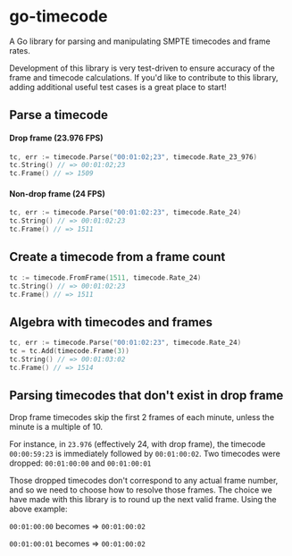 # go-timecode

A Go library for parsing and manipulating SMPTE timecodes and frame rates.

Development of this library is very test-driven to ensure accuracy of the frame and timecode calculations. If you'd like to contribute to this library, adding additional useful test cases is a great place to start!

## Parse a timecode

#### Drop frame (23.976 FPS)
```go
tc, err := timecode.Parse("00:01:02;23", timecode.Rate_23_976)
tc.String() // => 00:01:02;23
tc.Frame() // => 1509
```

#### Non-drop frame (24 FPS)
```go
tc, err := timecode.Parse("00:01:02:23", timecode.Rate_24)
tc.String() // => 00:01:02:23
tc.Frame() // => 1511
```

## Create a timecode from a frame count
```go
tc := timecode.FromFrame(1511, timecode.Rate_24)
tc.String() // => 00:01:02:23
tc.Frame() // => 1511
```

## Algebra with timecodes and frames
```go
tc, err := timecode.Parse("00:01:02:23", timecode.Rate_24)
tc = tc.Add(timecode.Frame(3))
tc.String() // => 00:01:03:02
tc.Frame() // => 1514
```

## Parsing timecodes that don't exist in drop frame

Drop frame timecodes skip the first 2 frames of each minute, unless the minute is a multiple of 10.

For instance, in `23.976` (effectively 24, with drop frame), the timecode `00:00:59:23` is immediately followed by `00:01:00:02`. Two timecodes were dropped: `00:01:00:00` and `00:01:00:01`

Those dropped timecodes don't correspond to any actual frame number, and so we need to choose how to resolve those frames. The choice we have made with this library is to round up the next valid frame. Using the above example:

`00:01:00:00` becomes => `00:01:00:02`

`00:01:00:01` becomes => `00:01:00:02`
